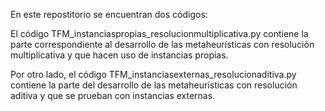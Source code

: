 En este repostitorio se encuentran dos códigos:

El código TFM_instanciaspropias_resolucionmultiplicativa.py contiene la parte correspondiente al desarrollo de las metaheurísticas con resolución multiplicativa y que hacen uso de instancias propias.

Por otro lado, el código TFM_instanciasexternas_resolucionaditiva.py contiene la parte del desarrollo de las metaheurísticas con resolución aditiva y que se prueban con instancias externas.
